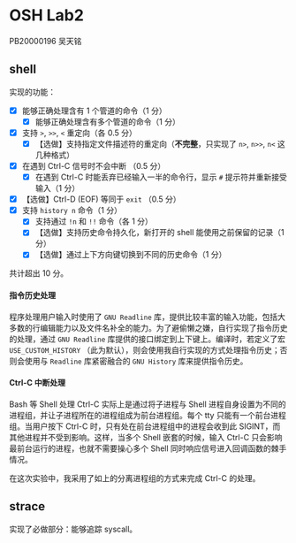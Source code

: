 # OSH Lab2

PB20000196 吴天铭

## shell

实现的功能：

- [x] 能够正确处理含有 1 个管道的命令（1 分）
  - [x] 能够正确处理含有多个管道的命令（1 分）
- [x] 支持 `>`, `>>`, `<` 重定向（各 0.5 分）
  - [x] 【选做】支持指定文件描述符的重定向（**不完整**，只实现了 `n>`, `n>>`, `n<` 这几种格式）
- [x] 在遇到 Ctrl-C 信号时不会中断 （0.5 分）
  - [x] 在遇到 Ctrl-C 时能丢弃已经输入一半的命令行，显示 `#` 提示符并重新接受输入（1 分）
- [x] 【选做】Ctrl-D (EOF) 等同于 `exit` （0.5 分）
- [x] 支持 `history n` 命令（1 分）
  - [x] 支持通过 `!n` 和 `!!` 命令（各 1 分）
  - [x] 【选做】支持历史命令持久化，新打开的 shell 能使用之前保留的记录（1 分）
  - [x] 【选做】通过上下方向键切换到不同的历史命令（1 分）

共计超出 10 分。

#### 指令历史处理

程序处理用户输入时使用了 `GNU Readline` 库，提供比较丰富的输入功能，包括大多数的行编辑能力以及文件名补全的能力。为了避偷懒之嫌，自行实现了指令历史的处理，通过 `GNU Readline` 库提供的接口绑定到上下键上。编译时，若定义了宏 `USE_CUSTOM_HISTORY` （此为默认），则会使用我自行实现的方式处理指令历史；否则会使用与 `Readline` 库紧密融合的 `GNU History` 库来提供指令历史。

#### Ctrl-C 中断处理

Bash 等 Shell 处理 Ctrl-C 实际上是通过将子进程与 Shell 进程自身设置为不同的进程组，并让子进程所在的进程组成为前台进程组。每个 tty 只能有一个前台进程组。当用户按下 Ctrl-C 时，只有处在前台进程组中的进程会收到此 SIGINT，而其他进程并不受到影响。这样，当多个 Shell 嵌套的时候，输入 Ctrl-C 只会影响最前台运行的进程，也就不需要操心多个 Shell 同时响应信号进入回调函数的棘手情况。

在这次实验中，我采用了如上的分离进程组的方式来完成 Ctrl-C 的处理。

<!--【补充】前台进程组可以向 tty 输入/输出，但非前台进程组在试图向 tty 进行读写时会收到信号而被挂起。 -->

## strace

实现了必做部分：能够追踪 syscall。
